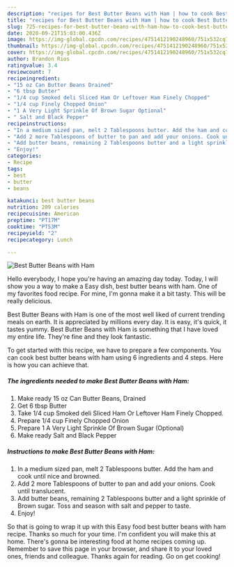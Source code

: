 ```yaml
---
description: "recipes for Best Butter Beans with Ham | how to cook Best Butter Beans with Ham"
title: "recipes for Best Butter Beans with Ham | how to cook Best Butter Beans with Ham"
slug: 725-recipes-for-best-butter-beans-with-ham-how-to-cook-best-butter-beans-with-ham
date: 2020-09-21T15:03:00.436Z
image: https://img-global.cpcdn.com/recipes/4751412190248960/751x532cq70/best-butter-beans-with-ham-recipe-main-photo.jpg
thumbnail: https://img-global.cpcdn.com/recipes/4751412190248960/751x532cq70/best-butter-beans-with-ham-recipe-main-photo.jpg
cover: https://img-global.cpcdn.com/recipes/4751412190248960/751x532cq70/best-butter-beans-with-ham-recipe-main-photo.jpg
author: Brandon Rios
ratingvalue: 3.4
reviewcount: 7
recipeingredient:
- "15 oz Can Butter Beans Drained"
- "6 tbsp Butter"
- "1/4 cup Smoked deli Sliced Ham Or Leftover Ham Finely Chopped"
- "1/4 cup Finely Chopped Onion"
- "1 A Very Light Sprinkle Of Brown Sugar Optional"
- " Salt and Black Pepper"
recipeinstructions:
- "In a medium sized pan, melt 2 Tablespoons butter. Add the ham and cook until nice and browned."
- "Add 2 more Tablespoons of butter to pan and add your onions. Cook until translucent."
- "Add butter beans, remaining 2 Tablespoons butter and a light sprinkle of Brown sugar. Toss and season with salt and pepper to taste."
- "Enjoy!"
categories:
- Recipe
tags:
- best
- butter
- beans

katakunci: best butter beans 
nutrition: 209 calories
recipecuisine: American
preptime: "PT17M"
cooktime: "PT53M"
recipeyield: "2"
recipecategory: Lunch

---
```



![Best Butter Beans with Ham](https://img-global.cpcdn.com/recipes/4751412190248960/751x532cq70/best-butter-beans-with-ham-recipe-main-photo.jpg)

Hello everybody, I hope you're having an amazing day today. Today, I will show you a way to make a Easy dish, best butter beans with ham. One of my favorites food recipe. For mine, I'm gonna make it a bit tasty. This will be really delicious.



Best Butter Beans with Ham is one of the most well liked of current trending meals on earth. It is appreciated by millions every day. It is easy, it's quick, it tastes yummy. Best Butter Beans with Ham is something that I have loved my entire life. They're fine and they look fantastic.


To get started with this recipe, we have to prepare a few components. You can cook best butter beans with ham using 6 ingredients and 4 steps. Here is how you can achieve that.

<!--inarticleads1-->

##### The ingredients needed to make Best Butter Beans with Ham:

1. Make ready 15 oz Can Butter Beans, Drained
1. Get 6 tbsp Butter
1. Take 1/4 cup Smoked deli Sliced Ham Or Leftover Ham Finely Chopped.
1. Prepare 1/4 cup Finely Chopped Onion
1. Prepare 1 A Very Light Sprinkle Of Brown Sugar (Optional)
1. Make ready  Salt and Black Pepper




<!--inarticleads2-->

##### Instructions to make Best Butter Beans with Ham:

1. In a medium sized pan, melt 2 Tablespoons butter. Add the ham and cook until nice and browned.
1. Add 2 more Tablespoons of butter to pan and add your onions. Cook until translucent.
1. Add butter beans, remaining 2 Tablespoons butter and a light sprinkle of Brown sugar. Toss and season with salt and pepper to taste.
1. Enjoy!




So that is going to wrap it up with this Easy food best butter beans with ham recipe. Thanks so much for your time. I'm confident you will make this at home. There's gonna be interesting food at home recipes coming up. Remember to save this page in your browser, and share it to your loved ones, friends and colleague. Thanks again for reading. Go on get cooking!
